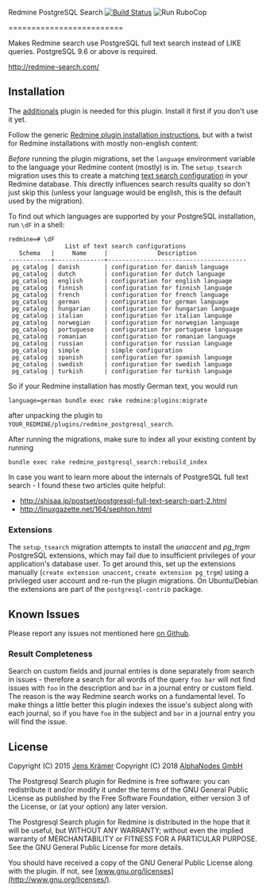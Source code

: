 Redmine PostgreSQL Search [![Build Status](https://travis-ci.org/AlphaNodes/redmine_postgresql_search.svg?branch=master)](https://travis-ci.org/AlphaNodes/redmine_postgresql_search) ![Run RuboCop](https://github.com/AlphaNodes/redmine_postgresql_search/workflows/Run%20RuboCop/badge.svg)

=========================

Makes Redmine search use PostgreSQL full text search instead of LIKE queries.
PostgreSQL 9.6 or above is required.

http://redmine-search.com/

Installation
------------

The [additionals](https://github.com/AlphaNodes/additionals) plugin is needed for this plugin.
Install it first if you don't use it yet.

Follow the generic [Redmine plugin installation
instructions](https://redmine.org/projects/redmine/wiki/Plugins), but with a
twist for Redmine installations with mostly non-english content:

_Before_ running the plugin migrations, set the `language` environment variable
to the language your Redmine content (mostly) is in. The `setup_tsearch`
migration uses this to create a matching [text search
configuration](http://www.postgresql.org/docs/current/static/textsearch-intro.html#TEXTSEARCH-INTRO-CONFIGURATIONS)
in your Redmine database.  This directly influences search results quality so
don't just skip this (unless your language would be english, this is the
default used by the migration).

To find out which languages are supported by your PostgreSQL installation, run
`\dF` in a shell:

    redmine=# \dF
                    List of text search configurations
       Schema   |     Name     |              Description
    ------------+--------------+---------------------------------------
     pg_catalog | danish       | configuration for danish language
     pg_catalog | dutch        | configuration for dutch language
     pg_catalog | english      | configuration for english language
     pg_catalog | finnish      | configuration for finnish language
     pg_catalog | french       | configuration for french language
     pg_catalog | german       | configuration for german language
     pg_catalog | hungarian    | configuration for hungarian language
     pg_catalog | italian      | configuration for italian language
     pg_catalog | norwegian    | configuration for norwegian language
     pg_catalog | portuguese   | configuration for portuguese language
     pg_catalog | romanian     | configuration for romanian language
     pg_catalog | russian      | configuration for russian language
     pg_catalog | simple       | simple configuration
     pg_catalog | spanish      | configuration for spanish language
     pg_catalog | swedish      | configuration for swedish language
     pg_catalog | turkish      | configuration for turkish language

So if your Redmine installation has mostly German text, you would run

    language=german bundle exec rake redmine:plugins:migrate

after unpacking the plugin to `YOUR_REDMINE/plugins/redmine_postgresql_search`.

After running the migrations, make sure to index all your existing content by running

    bundle exec rake redmine_postgresql_search:rebuild_index


In case you want to learn more about the internals of PostgreSQL full text
search - I found these two articles quite helpful:

- http://shisaa.jp/postset/postgresql-full-text-search-part-2.html
- http://linuxgazette.net/164/sephton.html

### Extensions

The `setup_tsearch` migration attempts to install the _unaccent_ and _pg\_trgm_
PostgreSQL extensions, which may fail due to insufficient privileges of your
application's database user. To get around this, set up the extensions manually
(`create extension unaccent`, `create extension pg_trgm`) using a privileged user
account and re-run the plugin migrations.
On Ubuntu/Debian the extensions are part of the `postgresql-contrib` package.

Known Issues
------------

Please report any issues not mentioned here [on
Github](https://github.com/AlphaNodes/redmine_postgresql_search/issues).

### Result Completeness

Search on custom fields and journal entries is done separately from search in
issues - therefore a search for all words of the query `foo bar` will not find
issues with `foo` in the description and `bar` in a journal entry or custom
field.  The reason is the way Redmine search works on a fundamental level.  To
make things a little better this plugin indexes the issue's subject along with
each journal, so if you have `foo` in the subject and `bar` in a journal entry
you will find the issue.

License
-------

Copyright (C) 2015 [Jens Krämer](https://jkraemer.net)
Copyright (C) 2018 [AlphaNodes GmbH](https://alphanodes.com)

The Postgresql Search plugin for Redmine is free software: you can redistribute
it and/or modify it under the terms of the GNU General Public License as
published by the Free Software Foundation, either version 3 of the License, or
(at your option) any later version.

The Postgresql Search plugin for Redmine is distributed in the hope that it
will be useful, but WITHOUT ANY WARRANTY; without even the implied warranty of
MERCHANTABILITY or FITNESS FOR A PARTICULAR PURPOSE.  See the GNU General
Public License for more details.

You should have received a copy of the GNU General Public License along with
the plugin. If not, see [www.gnu.org/licenses](http://www.gnu.org/licenses/).
